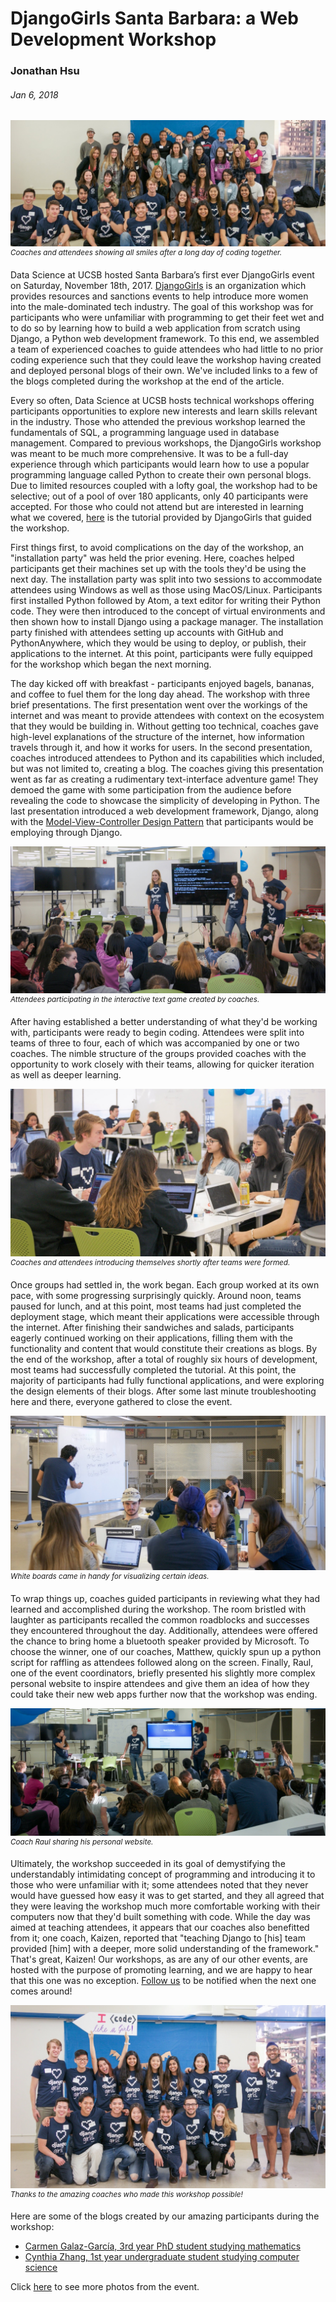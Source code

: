 # DjangoGirls Santa Barbara: a Web Development Workshop
### Jonathan Hsu
###### Jan 6, 2018

![](img/cover-photo.jpg)
<sup>*Coaches and attendees showing all smiles after a long day of coding together.*</sup>

Data Science at UCSB hosted Santa Barbara’s first ever DjangoGirls event on Saturday, November 18th, 2017. [DjangoGirls](https://djangogirls.org) is an organization which provides resources and sanctions events to help introduce more women into the male-dominated tech industry. The goal of this workshop was for participants who were unfamiliar with programming to get their feet wet and to do so by learning how to build a web application from scratch using Django, a Python web development framework. To this end, we assembled a team of experienced coaches to guide attendees who had little to no prior coding experience such that they could leave the workshop having created and deployed personal blogs of their own. We've included links to a few of the blogs completed during the workshop at the end of the article.

Every so often, Data Science at UCSB hosts technical workshops offering participants opportunities to explore new interests and learn skills relevant in the industry. Those who attended the previous workshop learned the fundamentals of SQL, a programming language used in database management. Compared to previous workshops, the DjangoGirls workshop was meant to be much more comprehensive. It was to be a full-day experience through which participants would learn how to use a popular programming language called Python to create their own personal blogs. Due to limited resources coupled with a lofty goal, the workshop had to be selective; out of a pool of over 180 applicants, only 40 participants were accepted. For those who could not attend but are interested in learning what we covered, [here](https://tutorial.djangogirls.org/) is the tutorial provided by DjangoGirls that guided the workshop.

First things first, to avoid complications on the day of the workshop, an "installation party" was held the prior evening. Here, coaches helped participants get their machines set up with the tools they'd be using the next day. The installation party was split into two sessions to accommodate attendees using Windows as well as those using MacOS/Linux. Participants first installed Python followed by Atom, a text editor for writing their Python code. They were then introduced to the concept of virtual environments and then shown how to install Django using a package manager. The installation party finished with attendees setting up accounts with GitHub and PythonAnywhere, which they would be using to deploy, or publish, their applications to the internet. At this point, participants were fully equipped for the workshop which began the next morning.

The day kicked off with breakfast - participants enjoyed bagels, bananas, and coffee to fuel them for the long day ahead. The workshop with three brief presentations. The first presentation went over the workings of the internet and was meant to provide attendees with context on the ecosystem that they would be building in. Without getting too technical, coaches gave high-level explanations of the structure of the internet, how information travels through it, and how it works for users. In the second presentation, coaches introduced attendees to Python and its capabilities which included, but was not limited to, creating a blog. The coaches giving this presentation went as far as creating a rudimentary text-interface adventure game! They demoed the game with some participation from the audience before revealing the code to showcase the simplicity of developing in Python. The last presentation introduced a web development framework, Django, along with the [Model-View-Controller Design Pattern](https://djangobook.com/model-view-controller-design-pattern/) that participants would be employing through Django.

![](img/game-participation.jpg)
<sup>*Attendees participating in the interactive text game created by coaches.*</sup>

After having established a better understanding of what they'd be working with, participants were ready to begin coding. Attendees were split into teams of three to four, each of which was accompanied by one or two coaches. The nimble structure of the groups provided coaches with the opportunity to work closely with their teams, allowing for quicker iteration as well as deeper learning.

![](img/group-1.jpg)
<sup>*Coaches and attendees introducing themselves shortly after teams were formed.*</sup>

Once groups had settled in, the work began. Each group worked at its own pace, with some progressing surprisingly quickly. Around noon, teams paused for lunch, and at this point, most teams had just completed the deployment stage, which meant their applications were accessible through the internet. After finishing their sandwiches and salads, participants eagerly continued working on their applications, filling them with the functionality and content that would constitute their creations as blogs. By the end of the workshop, after a total of roughly six hours of development, most teams had successfully completed the tutorial. At this point, the majority of participants had fully functional applications, and were exploring the design elements of their blogs. After some last minute troubleshooting here and there, everyone gathered to close the event.

![](img/group-2.jpg)
<sup>*White boards came in handy for visualizing certain ideas.*</sup>

To wrap things up, coaches guided participants in reviewing what they had learned and accomplished during the workshop. The room bristled with laughter as participants recalled the common roadblocks and successes they encountered throughout the day. Additionally, attendees were offered the chance to bring home a bluetooth speaker provided by Microsoft. To choose the winner, one of our coaches, Matthew, quickly spun up a python script for raffling as attendees followed along on the screen. Finally, Raul, one of the event coordinators, briefly presented his slightly more complex personal website to inspire attendees and give them an idea of how they could take their new web apps further now that the workshop was ending.

![](img/raul-blog.jpg)
<sup>*Coach Raul sharing his personal website.*</sup>

Ultimately, the workshop succeeded in its goal of demystifying the understandably intimidating concept of programming and introducing it to those who were unfamiliar with it; some attendees noted that they never would have guessed how easy it was to get started, and they all agreed that they were leaving the workshop much more comfortable working with their computers now that they'd built something with code. While the day was aimed at teaching attendees, it appears that our coaches also benefitted from it; one coach, Kaizen, reported that "teaching Django to \[his\] team provided \[him\] with a deeper, more solid understanding of the framework." That's great, Kaizen! Our workshops, as are any of our other events, are hosted with the purpose of promoting learning, and we are happy to hear that this one was no exception. [Follow us](https://www.facebook.com/DataScienceUCSB/) to be notified when the next one comes around!

![](img/coaches-pic.jpg)
<sup>*Thanks to the amazing coaches who made this workshop possible!*</sup>

Here are some of the blogs created by our amazing participants during the workshop: <br>
- [Carmen Galaz-García, 3rd year PhD student studying mathematics](http://carmengg.pythonanywhere.com/) <br>
- [Cynthia Zhang, 1st year undergraduate student studying computer science](http://czhang19.pythonanywhere.com/) <br>

Click [here](https://www.facebook.com/pg/DataScienceUCSB/photos/?tab=album&album_id=1247553482055196) to see more photos from the event.
